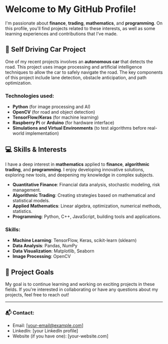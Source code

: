 # Welcome to My GitHub Profile!

I'm passionate about **finance**, **trading**, **mathematics**, and **programming**. On this profile, you'll find projects related to these interests, as well as some learning experiences and contributions that I’ve made.

## 🚗 Self Driving Car Project

One of my recent projects involves an **autonomous car** that detects the road. This project uses image processing and artificial intelligence techniques to allow the car to safely navigate the road. The key components of this project include lane detection, obstacle anticipation, and path optimization.

### Technologies used:
- **Python** (for image processing and AI)
- **OpenCV** (for road and object detection)
- **TensorFlow/Keras** (for machine learning)
- **Raspberry Pi** or **Arduino** (for hardware interface)
- **Simulations and Virtual Environments** (to test algorithms before real-world implementation)

## 💻 Skills & Interests

I have a deep interest in **mathematics** applied to **finance**, **algorithmic trading**, and **programming**. I enjoy developing innovative solutions, exploring new tools, and deepening my knowledge in complex subjects.

- **Quantitative Finance**: Financial data analysis, stochastic modeling, risk management.
- **Algorithmic Trading**: Creating strategies based on mathematical and statistical models.
- **Applied Mathematics**: Linear algebra, optimization, numerical methods, statistics.
- **Programming**: Python, C++, JavaScript, building tools and applications.

### Skills:
- **Machine Learning**: TensorFlow, Keras, scikit-learn (sklearn)
- **Data Analysis**: Pandas, NumPy
- **Data Visualization**: Matplotlib, Seaborn
- **Image Processing**: OpenCV

## 🎯 Project Goals

My goal is to continue learning and working on exciting projects in these fields. If you're interested in collaborating or have any questions about my projects, feel free to reach out!

---

### 📬 Contact:
- Email: [your-email@example.com]
- LinkedIn: [your LinkedIn profile]
- Website (if you have one): [your-website.com]

